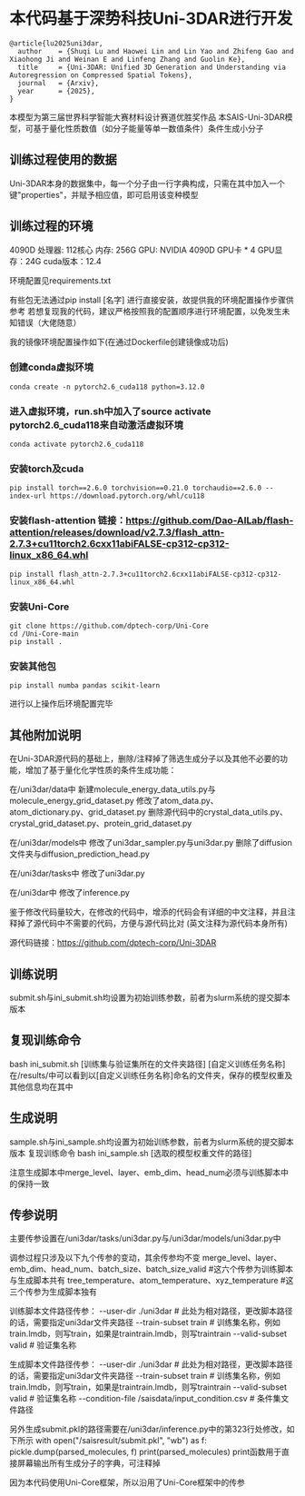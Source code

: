 # 本代码基于深势科技Uni-3DAR进行开发
```
@article{lu2025uni3dar,
  author    = {Shuqi Lu and Haowei Lin and Lin Yao and Zhifeng Gao and Xiaohong Ji and Weinan E and Linfeng Zhang and Guolin Ke},
  title     = {Uni-3DAR: Unified 3D Generation and Understanding via Autoregression on Compressed Spatial Tokens},
  journal   = {Arxiv},
  year      = {2025},
}
```
  本模型为第三届世界科学智能大赛材料设计赛道优胜奖作品
  本SAIS-Uni-3DAR模型，可基于量化性质数值（如分子能量等单一数值条件）条件生成小分子

## 训练过程使用的数据
  Uni-3DAR本身的数据集中，每一个分子由一行字典构成，只需在其中加入一个键"properties"，并赋予相应值，即可启用该变种模型

## 训练过程的环境
  4090D
  处理器: 112核心
  内存: 256G
  GPU: NVIDIA 4090D GPU卡 * 4
  GPU显存：24G
  cuda版本：12.4

  环境配置见requirements.txt

  有些包无法通过pip install [名字] 进行直接安装，故提供我的环境配置操作步骤供参考
  若想复现我的代码，建议严格按照我的配置顺序进行环境配置，以免发生未知错误（大佬随意）

  我的镜像环境配置操作如下(在通过Dockerfile创建镜像成功后)
### 创建conda虚拟环境
```
conda create -n pytorch2.6_cuda118 python=3.12.0
```
### 进入虚拟环境，run.sh中加入了source activate pytorch2.6_cuda118来自动激活虚拟环境
```
conda activate pytorch2.6_cuda118
```
### 安装torch及cuda
```
pip install torch==2.6.0 torchvision==0.21.0 torchaudio==2.6.0 --index-url https://download.pytorch.org/whl/cu118
```
### 安装flash-attention 链接：https://github.com/Dao-AILab/flash-attention/releases/download/v2.7.3/flash_attn-2.7.3+cu11torch2.6cxx11abiFALSE-cp312-cp312-linux_x86_64.whl
```
pip install flash_attn-2.7.3+cu11torch2.6cxx11abiFALSE-cp312-cp312-linux_x86_64.whl
```
### 安装Uni-Core
```
git clone https://github.com/dptech-corp/Uni-Core
cd /Uni-Core-main
pip install .
```
### 安装其他包
```
pip install numba pandas scikit-learn
```
进行以上操作后环境配置完毕


## 其他附加说明
  在Uni-3DAR源代码的基础上，删除/注释掉了筛选生成分子以及其他不必要的功能，增加了基于量化化学性质的条件生成功能：

  在/uni3dar/data中
  新建molecule_energy_data_utils.py与molecule_energy_grid_dataset.py
  修改了atom_data.py、atom_dictionary.py、grid_dataset.py
  删除源代码中的crystal_data_utils.py、crystal_grid_dataset.py、protein_grid_dataset.py

  在/uni3dar/models中
  修改了uni3dar_sampler.py与uni3dar.py
  删除了diffusion文件夹与diffusion_prediction_head.py

  在/uni3dar/tasks中
  修改了uni3dar.py

  在/uni3dar中
  修改了inference.py


  鉴于修改代码量较大，在修改的代码中，增添的代码会有详细的中文注释，并且注释掉了源代码中不需要的代码，方便与源代码比对
  (英文注释为源代码本身所有)

  源代码链接：https://github.com/dptech-corp/Uni-3DAR



## 训练说明
  submit.sh与ini_submit.sh均设置为初始训练参数，前者为slurm系统的提交脚本版本
## 复现训练命令
  bash ini_submit.sh [训练集与验证集所在的文件夹路径] [自定义训练任务名称]
  在/results/中可以看到以[自定义训练任务名称]命名的文件夹，保存的模型权重及其他信息均在其中

## 生成说明
  sample.sh与ini_sample.sh均设置为初始训练参数，前者为slurm系统的提交脚本版本
  复现训练命令
  bash ini_sample.sh [选取的模型权重文件的路径]

  注意生成脚本中merge_level、layer、emb_dim、head_num必须与训练脚本中的保持一致

## 传参说明
  主要传参设置在/uni3dar/tasks/uni3dar.py与/uni3dar/models/uni3dar.py中

  调参过程只涉及以下九个传参的变动，其余传参均不变
  merge_level、layer、emb_dim、head_num、batch_size、batch_size_valid #这六个传参为训练脚本与生成脚本共有
  tree_temperature、atom_temperature、xyz_temperature #这三个传参为生成脚本独有

  训练脚本文件路径传参：
  --user-dir ./uni3dar # 此处为相对路径，更改脚本路径的话，需要指定uni3dar文件夹路径
  --train-subset train # 训练集名称，例如train.lmdb，则写train，如果是traintrain.lmdb，则写traintrain
  --valid-subset valid # 验证集名称

  生成脚本文件路径传参：
  --user-dir ./uni3dar # 此处为相对路径，更改脚本路径的话，需要指定uni3dar文件夹路径
  --train-subset train # 训练集名称，例如train.lmdb，则写train，如果是traintrain.lmdb，则写traintrain
  --valid-subset valid # 验证集名称
  --condition-file /saisdata/input_condition.csv # 条件集文件路径

  另外生成submit.pkl的路径需要在/uni3dar/inference.py中的第323行处修改，如下所示
      with open("/saisresult/submit.pkl", "wb") as f:
          pickle.dump(parsed_molecules, f)
      print(parsed_molecules)
  print函数用于直接屏幕输出所有生成分子的字典，可注释掉


  因为本代码使用Uni-Core框架，所以沿用了Uni-Core框架中的传参
